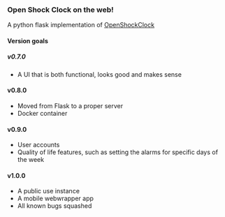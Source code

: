 ### Open Shock Clock on the web!
A python flask implementation of [OpenShockClock](https://github.com/Arxari/OpenShockClock)

#### Version goals

##### v0.7.0
- A UI that is both functional, looks good and makes sense

#### v0.8.0
- Moved from Flask to a proper server
- Docker container

#### v0.9.0
- User accounts
- Quality of life features, such as setting the alarms for specific days of the week

#### v1.0.0
- A public use instance
- A mobile webwrapper app
- All known bugs squashed
